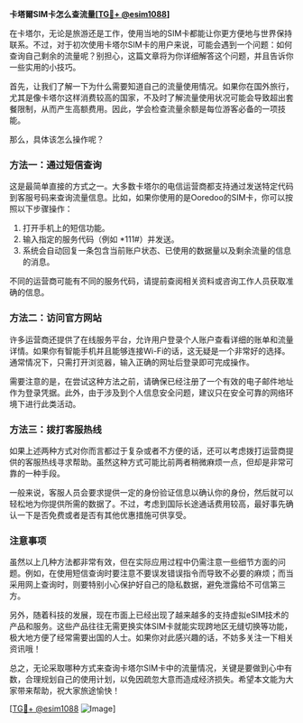 **卡塔爾SIM卡怎么查流量[[TG💪+ @esim1088](https://t.me/s/esim1088)]**

在卡塔尔，无论是旅游还是工作，使用当地的SIM卡都能让你更方便地与世界保持联系。不过，对于初次使用卡塔尔SIM卡的用户来说，可能会遇到一个问题：如何查询自己剩余的流量呢？别担心，这篇文章将为你详细解答这个问题，并且告诉你一些实用的小技巧。

首先，让我们了解一下为什么需要知道自己的流量使用情况。如果你在国外旅行，尤其是像卡塔尔这样消费较高的国家，不及时了解流量使用状况可能会导致超出套餐限制，从而产生高额费用。因此，学会检查流量余额是每位游客必备的一项技能。

那么，具体该怎么操作呢？

### 方法一：通过短信查询

这是最简单直接的方式之一。大多数卡塔尔的电信运营商都支持通过发送特定代码到客服号码来查询流量信息。比如，如果你使用的是Ooredoo的SIM卡，你可以按照以下步骤操作：

1. 打开手机上的短信功能。
2. 输入指定的服务代码（例如 *111#）并发送。
3. 系统会自动回复一条包含当前账户状态、已使用的数据量以及剩余流量的信息的消息。

不同的运营商可能有不同的服务代码，请提前查阅相关资料或咨询工作人员获取准确的信息。

### 方法二：访问官方网站

许多运营商还提供了在线服务平台，允许用户登录个人账户查看详细的账单和流量详情。如果你有智能手机并且能够连接Wi-Fi的话，这无疑是一个非常好的选择。通常情况下，只需打开浏览器，输入正确的网址后登录即可完成操作。

需要注意的是，在尝试这种方法之前，请确保已经注册了一个有效的电子邮件地址作为登录凭据。此外，由于涉及到个人信息安全问题，建议只在安全可靠的网络环境下进行此类活动。

### 方法三：拨打客服热线

如果上述两种方式对你而言都过于复杂或者不方便的话，还可以考虑拨打运营商提供的客服热线寻求帮助。虽然这种方式可能比前两者稍微麻烦一点，但却是非常可靠的一种手段。

一般来说，客服人员会要求提供一定的身份验证信息以确认你的身份，然后就可以轻松地为你提供所需的数据了。不过，考虑到国际长途通话费用较高，最好事先确认一下是否免费或者是否有其他优惠措施可供享受。

### 注意事项

虽然以上几种方法都非常有效，但在实际应用过程中仍需注意一些细节方面的问题。例如，在使用短信查询时要注意不要误发错误指令而导致不必要的麻烦；而当采用网上查询时，则要特别小心保护好自己的隐私数据，避免泄露给不可信第三方。

另外，随着科技的发展，现在市面上已经出现了越来越多的支持虚拟eSIM技术的产品和服务。这些产品往往无需更换实体SIM卡就能实现跨地区无缝切换等功能，极大地方便了经常需要出国的人士。如果你对此感兴趣的话，不妨多关注一下相关资讯哦！

总之，无论采取哪种方式来查询卡塔尔SIM卡中的流量情况，关键是要做到心中有数，合理规划自己的使用计划，以免因疏忽大意而造成经济损失。希望本文能为大家带来帮助，祝大家旅途愉快！

[[TG💪+ @esim1088](https://t.me/s/esim1088) ![Image](https://i.postimg.cc/4NQfJmqS/Snipaste-2025-05-13-00-14-12.png)]
